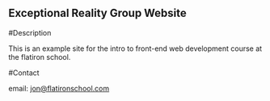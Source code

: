 Exceptional Reality Group Website
---

#Description

This is an example site for the intro to front-end web development course at the flatiron school.

#Contact

email: jon@flatironschool.com
